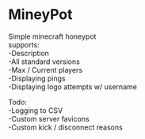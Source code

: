 # MineyPot

Simple minecraft honeypot  
supports:  
-Description  
-All standard versions  
-Max / Current players  
-Displaying pings  
-Displaying logo attempts w/ username  

Todo:  
-Logging to CSV  
-Custom server favicons  
-Custom kick / disconnect reasons  
